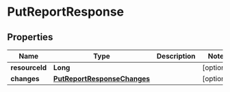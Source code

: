 
# PutReportResponse

## Properties
Name | Type | Description | Notes
------------ | ------------- | ------------- | -------------
**resourceId** | **Long** |  |  [optional]
**changes** | [**PutReportResponseChanges**](PutReportResponseChanges.md) |  |  [optional]



